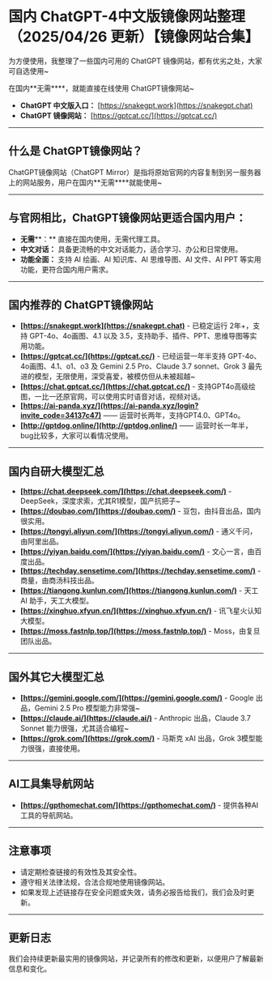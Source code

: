 # 国内 ChatGPT-4中文版镜像网站整理（2025/04/26 更新）【镜像网站合集】

为方便使用，我整理了一些国内可用的 ChatGPT 镜像网站，都有优劣之处，大家可自选使用~

在国内**无需****，就能直接在线使用 ChatGPT镜像网站~

*   **ChatGPT 中文版入口：** [https://snakegpt.work](https://snakegpt.chat)
*   **ChatGPT 镜像网站：** [https://gptcat.cc/](https://gptcat.cc/)

---

## 什么是 ChatGPT镜像网站？

ChatGPT镜像网站（ChatGPT Mirror）是指将原始官网的内容复制到另一服务器上的网站服务，用户在国内**无需****就能使用~

---

## 与官网相比，ChatGPT镜像网站更适合国内用户：

*   **无需****：** 直接在国内使用，无需代理工具。
*   **中文对话：** 具备更流畅的中文对话能力，适合学习、办公和日常使用。
*   **功能全面：** 支持 AI 绘画、AI 知识库、AI 思维导图、AI 文件、AI PPT 等实用功能，更符合国内用户需求。

---

## 国内推荐的 ChatGPT镜像网站

*   **[https://snakegpt.work](https://snakegpt.chat)** - 已稳定运行 2年+，支持 GPT-4o、4o画图、4.1 以及 3.5，支持助手、插件、PPT、思维导图等实用功能。
*   **[https://gptcat.cc/](https://gptcat.cc/)** - 已经运营一年半支持 GPT-4o、4o画图、4.1、o1、o3 及 Gemini 2.5 Pro、Claude 3.7 sonnet、Grok 3 最先进的模型，无限使用，深受喜爱，被模仿但从未被超越~
*   **[https://chat.gptcat.cc/](https://chat.gptcat.cc/)** - 支持GPT4o高级绘图，一比一还原官网，可以使用实时语音对话，视频对话。
*   **[https://ai-panda.xyz/](https://ai-panda.xyz/login?invite_code=34137c47)**  ——  运营时长两年，支持GPT4.0、GPT4o。
*   **[http://gptdog.online/](http://gptdog.online/)**  —— 运营时长一年半，bug比较多，大家可以看情况使用。


---

## 国内自研大模型汇总

*   **[https://chat.deepseek.com/](https://chat.deepseek.com/)** - DeepSeek，深度求索，尤其R1模型，国产抗把子~
*   **[https://doubao.com/](https://doubao.com/)** - 豆包，由抖音出品，国内很实用。
*   **[https://tongyi.aliyun.com/](https://tongyi.aliyun.com/)** - 通义千问，由阿里出品。
*   **[https://yiyan.baidu.com/](https://yiyan.baidu.com/)** - 文心一言，由百度出品。
*   **[https://techday.sensetime.com/](https://techday.sensetime.com/)** - 商量，由商汤科技出品。
*   **[https://tiangong.kunlun.com/](https://tiangong.kunlun.com/)** - 天工 AI 助手，天工大模型。
*   **[https://xinghuo.xfyun.cn/](https://xinghuo.xfyun.cn/)** - 讯飞星火认知大模型。
*   **[https://moss.fastnlp.top/](https://moss.fastnlp.top/)** - Moss，由复旦团队出品。

---

## 国外其它大模型汇总

*   **[https://gemini.google.com/](https://gemini.google.com/)** - Google 出品，Gemini 2.5 Pro 模型能力非常强~
*   **[https://claude.ai/](https://claude.ai/)** - Anthropic 出品，Claude 3.7 Sonnet 能力很强，尤其适合编程~
*   **[https://grok.com/](https://grok.com/)** - 马斯克 xAI 出品，Grok 3模型能力很强，直接使用。

---

## AI工具集导航网站

*   **[https://gpthomechat.com/](https://gpthomechat.com/)** - 提供各种AI工具的导航网站。

---

## 注意事项

*   请定期检查链接的有效性及其安全性。
*   遵守相关法律法规，合法合规地使用镜像网站。
*   如果发现上述链接存在安全问题或失效，请务必报告给我们，我们会及时更新。

---

## 更新日志

我们会持续更新最实用的镜像网站，并记录所有的修改和更新，以便用户了解最新信息和变化。
